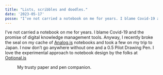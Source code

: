 ```yaml
---
title: "Lists, scribbles and doodles."
date: '2023-05-17'
posse: "I’ve not carried a notebook on me for years. I blame Covid-19 and the promise of digital knowledge management tools. Anyway, I recently broke the seal on my cache of Analog.is notebooks and took a few on my trip to Japan. I now don’t go anywhere without one and a 0.5 Pilot Drawing Pen. I love the experimental approach to notebook design by the folks at Optional.is"
---
```


I’ve not carried a notebook on me for years. I blame Covid-19 and the promise of digital knowledge management tools. Anyway, I recently broke the seal on my cache of [Analog.is](https://analog.is/) notebooks and took a few on my trip to Japan. I now don’t go anywhere without one and a 0.5 Pilot Drawing Pen. I love the experimental approach to notebook design by the folks at [Optional.is](https://optional.is/required/2023/05/03/business-card-notebooks/)

<figure>
<img src="/assets/images/collecting/thoughts/2023/05/lists-scribbles-doodles.jpeg" alt="">
<figcaption>
My trusty paper and pen companion.
</figcaption>
</figure>

